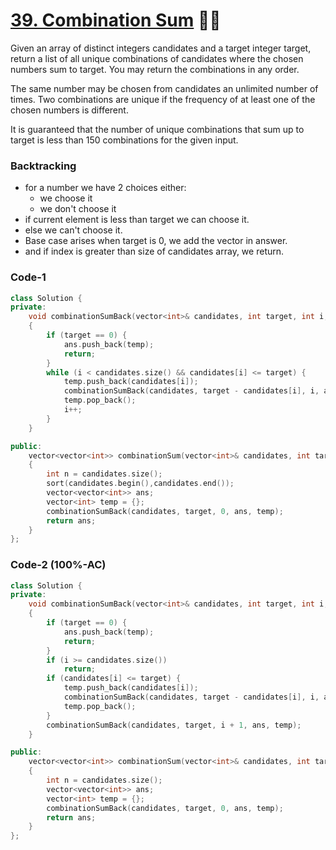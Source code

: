 # [39. Combination Sum](https://leetcode.com/problems/combination-sum/) 🌟🌟

Given an array of distinct integers candidates and a target integer target, return a list of all unique combinations of candidates where the chosen numbers sum to target. You may return the combinations in any order.

The same number may be chosen from candidates an unlimited number of times. Two combinations are unique if the frequency of at least one of the chosen numbers is different.

It is guaranteed that the number of unique combinations that sum up to target is less than 150 combinations for the given input.

### Backtracking

-   for a number we have 2 choices either:
    -   we choose it
    -   we don't choose it
-   if current element is less than target we can choose it.
-   else we can't choose it.
-   Base case arises when target is 0, we add the vector in answer.
-   and if index is greater than size of candidates array, we return.

### Code-1

```cpp
class Solution {
private:
    void combinationSumBack(vector<int>& candidates, int target, int i, vector<vector<int>>& ans, vector<int>& temp)
    {
        if (target == 0) {
            ans.push_back(temp);
            return;
        }
        while (i < candidates.size() && candidates[i] <= target) {
            temp.push_back(candidates[i]);
            combinationSumBack(candidates, target - candidates[i], i, ans, temp);
            temp.pop_back();
            i++;
        }
    }

public:
    vector<vector<int>> combinationSum(vector<int>& candidates, int target)
    {
        int n = candidates.size();
        sort(candidates.begin(),candidates.end());
        vector<vector<int>> ans;
        vector<int> temp = {};
        combinationSumBack(candidates, target, 0, ans, temp);
        return ans;
    }
};
```

### Code-2 (100%-AC)

```cpp
class Solution {
private:
    void combinationSumBack(vector<int>& candidates, int target, int i, vector<vector<int>>& ans, vector<int>& temp)
    {
        if (target == 0) {
            ans.push_back(temp);
            return;
        }
        if (i >= candidates.size())
            return;
        if (candidates[i] <= target) {
            temp.push_back(candidates[i]);
            combinationSumBack(candidates, target - candidates[i], i, ans, temp);
            temp.pop_back();
        }
        combinationSumBack(candidates, target, i + 1, ans, temp);
    }

public:
    vector<vector<int>> combinationSum(vector<int>& candidates, int target)
    {
        int n = candidates.size();
        vector<vector<int>> ans;
        vector<int> temp = {};
        combinationSumBack(candidates, target, 0, ans, temp);
        return ans;
    }
};
```
